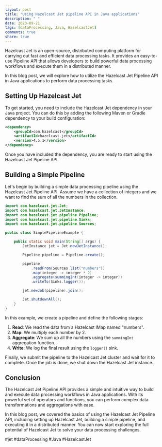 ```yaml
---
layout: post
title: "Using Hazelcast Jet pipeline API in Java applications"
description: " "
date: 2023-09-21
tags: [dataProcessing, Java, HazelcastJet]
comments: true
share: true
---
```


Hazelcast Jet is an open-source, distributed computing platform for carrying out fast and efficient data processing tasks. It provides an easy-to-use Pipeline API that allows developers to build powerful data processing workflows and execute them in a distributed manner.

In this blog post, we will explore how to utilize the Hazelcast Jet Pipeline API in Java applications to perform data processing tasks.

## Setting Up Hazelcast Jet

To get started, you need to include the Hazelcast Jet dependency in your Java project. You can do this by adding the following Maven or Gradle dependency to your build configuration:

```xml
<dependency>
    <groupId>com.hazelcast</groupId>
    <artifactId>hazelcast-jet</artifactId>
    <version>4.5.1</version>
</dependency>
```

Once you have included the dependency, you are ready to start using the Hazelcast Jet Pipeline API.

## Building a Simple Pipeline

Let's begin by building a simple data processing pipeline using the Hazelcast Jet Pipeline API. Assume we have a collection of integers and we want to find the sum of all the numbers in the collection.

```java
import com.hazelcast.jet.Jet;
import com.hazelcast.jet.JetInstance;
import com.hazelcast.jet.pipeline.Pipeline;
import com.hazelcast.jet.pipeline.Sinks;
import com.hazelcast.jet.pipeline.Sources;

public class SimplePipelineExample {

    public static void main(String[] args) {
        JetInstance jet = Jet.newJetInstance();

        Pipeline pipeline = Pipeline.create();

        pipeline
            .readFrom(Sources.list("numbers"))
            .map(integer -> integer * 2)
            .aggregate(summingInt(integer -> integer))
            .writeTo(Sinks.logger());

        jet.newJob(pipeline).join();

        Jet.shutdownAll();
    }
}
```

In this example, we create a pipeline and define the following stages:

1. **Read**: We read the data from a Hazelcast IMap named "numbers".
2. **Map**: We multiply each number by 2.
3. **Aggregate**: We sum up all the numbers using the `summingInt` aggregation function.
4. **Write**: We log the final result using the `logger()` sink.

Finally, we submit the pipeline to the Hazelcast Jet cluster and wait for it to complete. Once the job is done, we shut down the Hazelcast Jet instance.

## Conclusion

The Hazelcast Jet Pipeline API provides a simple and intuitive way to build and execute data processing workflows in Java applications. With its powerful set of operators and functions, you can perform complex data transformations and aggregations with ease.

In this blog post, we covered the basics of using the Hazelcast Jet Pipeline API, including setting up Hazelcast Jet, building a simple pipeline, and executing it in a distributed manner. You can now start exploring the full potential of Hazelcast Jet to solve your data processing challenges.

#jet #dataProcessing #Java #HazelcastJet